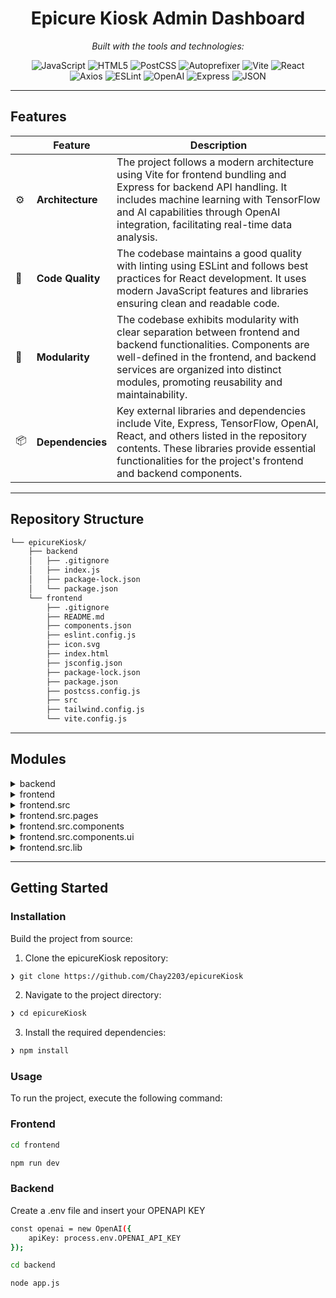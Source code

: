 
<p align="center">
    <h1 align="center">Epicure Kiosk Admin Dashboard</h1>
</p>

<p align="center">
		<em>Built with the tools and technologies:</em>
</p>
<p align="center">
	<img src="https://img.shields.io/badge/JavaScript-F7DF1E.svg?style=flat&logo=JavaScript&logoColor=black" alt="JavaScript">
	<img src="https://img.shields.io/badge/HTML5-E34F26.svg?style=flat&logo=HTML5&logoColor=white" alt="HTML5">
	<img src="https://img.shields.io/badge/PostCSS-DD3A0A.svg?style=flat&logo=PostCSS&logoColor=white" alt="PostCSS">
	<img src="https://img.shields.io/badge/Autoprefixer-DD3735.svg?style=flat&logo=Autoprefixer&logoColor=white" alt="Autoprefixer">
	<img src="https://img.shields.io/badge/Vite-646CFF.svg?style=flat&logo=Vite&logoColor=white" alt="Vite">
	<img src="https://img.shields.io/badge/React-61DAFB.svg?style=flat&logo=React&logoColor=black" alt="React">
	<br>
	<img src="https://img.shields.io/badge/Axios-5A29E4.svg?style=flat&logo=Axios&logoColor=white" alt="Axios">
	<img src="https://img.shields.io/badge/ESLint-4B32C3.svg?style=flat&logo=ESLint&logoColor=white" alt="ESLint">
	<img src="https://img.shields.io/badge/OpenAI-412991.svg?style=flat&logo=OpenAI&logoColor=white" alt="OpenAI">
	<img src="https://img.shields.io/badge/Express-000000.svg?style=flat&logo=Express&logoColor=white" alt="Express">
	<img src="https://img.shields.io/badge/JSON-000000.svg?style=flat&logo=JSON&logoColor=white" alt="JSON">
</p>

</details>
<hr>

##  Features

|    |   Feature         | Description |
|----|-------------------|---------------------------------------------------------------|
| ⚙️ | **Architecture**  | The project follows a modern architecture using Vite for frontend bundling and Express for backend API handling. It includes machine learning with TensorFlow and AI capabilities through OpenAI integration, facilitating real-time data analysis. |
| 🔩 | **Code Quality**  | The codebase maintains a good quality with linting using ESLint and follows best practices for React development. It uses modern JavaScript features and libraries ensuring clean and readable code. |
| 🧩 | **Modularity**    | The codebase exhibits modularity with clear separation between frontend and backend functionalities. Components are well-defined in the frontend, and backend services are organized into distinct modules, promoting reusability and maintainability. |
| 📦 | **Dependencies**  | Key external libraries and dependencies include Vite, Express, TensorFlow, OpenAI, React, and others listed in the repository contents. These libraries provide essential functionalities for the project's frontend and backend components. |

---

##  Repository Structure

```sh
└── epicureKiosk/
    ├── backend
    │   ├── .gitignore
    │   ├── index.js
    │   ├── package-lock.json
    │   └── package.json
    └── frontend
        ├── .gitignore
        ├── README.md
        ├── components.json
        ├── eslint.config.js
        ├── icon.svg
        ├── index.html
        ├── jsconfig.json
        ├── package-lock.json
        ├── package.json
        ├── postcss.config.js
        ├── src
        ├── tailwind.config.js
        └── vite.config.js
```

---

##  Modules

<details closed><summary>backend</summary>

| File | Summary |
| --- | --- |
| [package.json](https://github.com/Chay2203/epicureKiosk/blob/main/backend/package.json) | Manages backend dependencies for the EpicureKiosk project, ensuring functionality of key features like machine learning with TensorFlow, API handling with Express, and AI capabilities through OpenAI integration. |
| [index.js](https://github.com/Chay2203/epicureKiosk/blob/main/backend/index.js) | Enables AI-powered insights generation for machine and sales data. Implements OpenAI GPT-4 model via Express API for real-time analysis. |
| [package-lock.json](https://github.com/Chay2203/epicureKiosk/blob/main/backend/package-lock.json) | Code File SummaryThe code file `index.js` in the `backend` directory of the repository `epicureKiosk` serves as the entry point for the backend functionality of the Epicure Kiosk project. It handles the core logic and functionalities of the backend system, facilitating communication with the frontend components to enable seamless user interaction through the kiosk interface. By orchestrating data processing, business logic, and API integrations, this file plays a pivotal role in delivering a robust and efficient backend architecture for the Epicure Kiosk project. |

</details>

<details closed><summary>frontend</summary>

| File | Summary |
| --- | --- |
| [jsconfig.json](https://github.com/Chay2203/epicureKiosk/blob/main/frontend/jsconfig.json) | Enables path aliases for cleaner imports in the frontend codebase. Establishes base URL and maps @/ to the./src/ directory. Enhances code readability and maintainability by simplifying module imports. |
| [components.json](https://github.com/Chay2203/epicureKiosk/blob/main/frontend/components.json) | Defines component configuration, sets styles & aliases for the frontend. Integrates Tailwind CSS, enabling color customization & CSS variables. Links component paths using aliases for easier referencing across the repository. |
| [index.html](https://github.com/Chay2203/epicureKiosk/blob/main/frontend/index.html) | Defines the frontends HTML structure, setting up the viewport, icon, title, and script reference for the Epicure Admin Panel app. |
| [postcss.config.js](https://github.com/Chay2203/epicureKiosk/blob/main/frontend/postcss.config.js) | Configures PostCSS with TailwindCSS and Autoprefixer plugins for styling in the frontend of the EpicureKiosk app. |
| [vite.config.js](https://github.com/Chay2203/epicureKiosk/blob/main/frontend/vite.config.js) | Optimizes Vite configuration for React apps by setting up aliases and plugins. Enhances development workflow and module resolution within the frontend architecture of the Epicure Kiosk project. |
| [package.json](https://github.com/Chay2203/epicureKiosk/blob/main/frontend/package.json) | Enables Vite development and build scripts, sets up linting, and integrates essential dependencies for the frontend of the food kiosk app in the EpicureKiosk repository. |
| [eslint.config.js](https://github.com/Chay2203/epicureKiosk/blob/main/frontend/eslint.config.js) | Defines ESLint configuration with modern JavaScript features, React rules, and plugins. Ensures code quality in frontend development, setting ECMAScript version, React version, and custom rules. Complements Epicure Kiosks frontend architecture. |
| [tailwind.config.js](https://github.com/Chay2203/epicureKiosk/blob/main/frontend/tailwind.config.js) | Defines Tailwind CSS theme with custom colors, animations, and keyframes for frontend styling in the EpicureKiosk app. Enables dark mode and applies configurable border radius. Integrates tailwindcss-animate plugin for animated effects. |
| [package-lock.json](https://github.com/Chay2203/epicureKiosk/blob/main/frontend/package-lock.json) | The code file in question, `index.js`, within the `backend` directory of the `epicureKiosk` repository, serves as the main entry point for the backend functionality of the Epicure Kiosk project. It orchestrates the core business logic and communication with the frontend to provide a seamless and efficient experience for users interacting with the kiosk application. This file plays a vital role in handling requests, processing data, and ensuring the smooth operation of the backend services that power the Epicure Kiosk system. |

</details>

<details closed><summary>frontend.src</summary>

| File | Summary |
| --- | --- |
| [App.jsx](https://github.com/Chay2203/epicureKiosk/blob/main/frontend/src/App.jsx) | Illustrates main UI logic by rendering the dashboard component. Facilitates user interaction and navigation within the frontend interface of the Epicure Kiosk application. |
| [App.css](https://github.com/Chay2203/epicureKiosk/blob/main/frontend/src/App.css) | Defines styling for the root element and logo in the frontend UI. Implements hover effects, animations, and media query for reduced motion. Enhances visual appeal and user experience within the Epicure Kiosk frontend application. |
| [index.css](https://github.com/Chay2203/epicureKiosk/blob/main/frontend/src/index.css) | The `index.css` file in the `frontend/src` directory of the Epicure Kiosk repository establishes the base styles and components using Tailwind CSS. This file plays a critical role in maintaining consistent styling and design across the frontend components of the application. |
| [mockData.js](https://github.com/Chay2203/epicureKiosk/blob/main/frontend/src/mockData.js) | The `mockData.js` file located in `frontend/src/` within the `epicureKiosk` repository provides mock sales data for the kiosk applications frontend. It includes information such as recipe ID, machine name, quantity sold, and date to simulate sales data. This data is essential for testing and development purposes, enabling the frontend components to interact realistically with sales data without relying on actual transactions. |
| [main.jsx](https://github.com/Chay2203/epicureKiosk/blob/main/frontend/src/main.jsx) | Enables rendering of the main application component with strict mode in a React environment to ensure best practices for performance and debugging, connected to the root element in the DOM. |

</details>

<details closed><summary>frontend.src.pages</summary>

| File | Summary |
| --- | --- |
| [DashBoard.jsx](https://github.com/Chay2203/epicureKiosk/blob/main/frontend/src/pages/DashBoard.jsx) | The DashBoard.jsx file in the frontend/src/pages directory of the Epicure Kiosk repository serves as the main dashboard interface for managing machines, recipes, and sales data. It provides a visual representation of machine statuses, detailed machine information, recipe management functionalities, and dispenser control. The dashboard integrates mock data for quick visualization and includes icons for various actions and indicators. This component encapsulates a comprehensive view of the kiosk system's operations and functionalities. |

</details>

<details closed><summary>frontend.src.components</summary>

| File | Summary |
| --- | --- |
| [RecipieManagement.jsx](https://github.com/Chay2203/epicureKiosk/blob/main/frontend/src/components/RecipieManagement.jsx) | The `RecipeManagement.jsx` file in the `frontend/src/components` directory of the EpicureKiosk repository focuses on facilitating recipe management within the kiosk application. It enables users to interact with a variety of UI components such as buttons, inputs, cards, tables, dialogs, labels, icons, and alert dialogs to efficiently manage recipes. This file plays a crucial role in enhancing the user experience by providing a seamless interface for creating, editing, and deleting recipes. |
| [DispenserManagement.jsx](https://github.com/Chay2203/epicureKiosk/blob/main/frontend/src/components/DispenserManagement.jsx) | This code file `DispenserManagement.jsx` in the `frontend/src/components` directory of the Epicure Kiosk repository focuses on client-side interactions for managing dispensers. It provides a user interface for viewing and editing dispenser information, including functionalities like adding, updating, and deleting dispenser data. The file leverages various UI components such as buttons, inputs, cards, tables, dialogs, labels, and icons to facilitate an intuitive dispenser management experience for users accessing the kiosk frontend. |
| [MachineDetails.jsx](https://github.com/Chay2203/epicureKiosk/blob/main/frontend/src/components/MachineDetails.jsx) | Displays detailed information about a machines status, name, and temperature using a card layout. Facilitates clear visualization and understanding of essential machine data in the frontend of the Epicure Kiosk application. |
| [MachineList.jsx](https://github.com/Chay2203/epicureKiosk/blob/main/frontend/src/components/MachineList.jsx) | Display machine information dynamically, allowing users to select machines. Shows machine name, status with color indicators, and temperature. Supports seamless navigation for interacting with machines in the Epicure Kiosk frontend. |

</details>

<details closed><summary>frontend.src.components.ui</summary>

| File | Summary |
| --- | --- |
| [label.jsx](https://github.com/Chay2203/epicureKiosk/blob/main/frontend/src/components/ui/label.jsx) | Defines a custom Label component for UI styling in React frontend codebase, enhancing accessibility and user experience. Styled using class-variance-authority for consistent appearance and behavior across the application. |
| [dialog.jsx](https://github.com/Chay2203/epicureKiosk/blob/main/frontend/src/components/ui/dialog.jsx) | The `dialog.jsx` file within the `frontend/src/components/ui` directory of the Epicure Kiosk repository is crucial for managing dialog components using Radix UI library within the frontend architecture. It handles the rendering and behavior of dialogs, including triggers, portals, close buttons, and overlays. This code promotes a seamless user experience by encapsulating dialog functionality and ensuring a user-friendly interaction flow within the application. |
| [alert-dialog.jsx](https://github.com/Chay2203/epicureKiosk/blob/main/frontend/src/components/ui/alert-dialog.jsx) | This code file, **alert-dialog.jsx**, within the **frontend/src/components/ui/** directory of the *epicureKiosk* repository, is responsible for managing an alert dialog component in the frontend section of the application. It utilizes the **@radix-ui/react-alert-dialog** library to create and control the functionality of alert dialogs. The main features include triggering the display of the alert dialog, rendering the portal for the dialog content, and overlaying elements for better user interaction. It ensures a seamless user experience when presenting important information or notifications to users within the Epicure Kiosk application. |
| [table.jsx](https://github.com/Chay2203/epicureKiosk/blob/main/frontend/src/components/ui/table.jsx) | Defines customizable React components for creating tables with header, body, footer, rows, cells, and captions. Encapsulates styling and behavior, enhancing frontend modularity in the EpicureKiosk project architecture. |
| [tabs.jsx](https://github.com/Chay2203/epicureKiosk/blob/main/frontend/src/components/ui/tabs.jsx) | Defines UI tabs components for React app using @radix-ui/react-tabs. Includes TabsList, TabsTrigger, TabsContent for seamless navigation and content display. Integrates various styles and functionalities to enhance user experience. |
| [input.jsx](https://github.com/Chay2203/epicureKiosk/blob/main/frontend/src/components/ui/input.jsx) | Enables dynamically-styled input component for EpicureKiosk frontend. Uses React for custom styling and reusable input fields. Integration with utility functions streamlines classnames and enhances user experience. |
| [separator.jsx](https://github.com/Chay2203/epicureKiosk/blob/main/frontend/src/components/ui/separator.jsx) | Implements custom Separator UI component, enhancing visual hierarchy and layout in the frontend. Integrates Radix UI library for flexible orientation, styling, and decorative functionality, supporting seamless user experience in the Epicure Kiosk application. |
| [skeleton.jsx](https://github.com/Chay2203/epicureKiosk/blob/main/frontend/src/components/ui/skeleton.jsx) | Generates a skeleton loading effect for UI components, enhancing user experience by simulating content loading during data retrieval in the Epicure Kiosk frontend architecture. |
| [switch.jsx](https://github.com/Chay2203/epicureKiosk/blob/main/frontend/src/components/ui/switch.jsx) | Implements a reusable Switch component using React for UI in the frontend src. Integrates with @radix-ui/react-switch primitives for enhanced accessibility and styling, enhancing the repositorys frontend architecture. |
| [checkbox.jsx](https://github.com/Chay2203/epicureKiosk/blob/main/frontend/src/components/ui/checkbox.jsx) | Defines a custom Checkbox UI component integrated with Radix UI library. Supports dynamic styling and accessibility features. Enhances the frontend by encapsulating checkbox functionalities into a reusable component. |
| [card.jsx](https://github.com/Chay2203/epicureKiosk/blob/main/frontend/src/components/ui/card.jsx) | Defines reusable UI card components with various sections for frontend React application, promoting code modularity and consistency. Enhances user experience by facilitating easy creation of aesthetically cohesive card elements while maintaining clean and scalable codebase architecture. |
| [alert.jsx](https://github.com/Chay2203/epicureKiosk/blob/main/frontend/src/components/ui/alert.jsx) | Defines alert component variants for different styles in React. Exports Alert, AlertTitle, and AlertDescription components for displaying alerts with customizable styling. This file enhances frontend UI components in the repository architecture. |
| [button.jsx](https://github.com/Chay2203/epicureKiosk/blob/main/frontend/src/components/ui/button.jsx) | Defines button variants and styling with class variance authority for consistent UI across components. Supports different button sizes and styles, enhancing frontend accessibility and user experience in the Epicure Kiosk application. |
| [accordion.jsx](https://github.com/Chay2203/epicureKiosk/blob/main/frontend/src/components/ui/accordion.jsx) | Enables customizable accordion components for interactive UI, integrating Radix UI for seamless user experience. Facilitates collapsible content sections with animated triggers and transitions. Discover smooth navigation and dynamic content display. |

</details>

<details closed><summary>frontend.src.lib</summary>

| File | Summary |
| --- | --- |
| [utils.js](https://github.com/Chay2203/epicureKiosk/blob/main/frontend/src/lib/utils.js) | Combines CSS class strings using Tailwind CSS utility classes, enhancing readability and maintainability in the frontend codebase. |

</details>

---

##  Getting Started

###  Installation

Build the project from source:

1. Clone the epicureKiosk repository:
```sh
❯ git clone https://github.com/Chay2203/epicureKiosk
```

2. Navigate to the project directory:
```sh
❯ cd epicureKiosk
```

3. Install the required dependencies:
```sh
❯ npm install
```

###  Usage

To run the project, execute the following command:

### Frontend


```sh
cd frontend
```
```sh
npm run dev
```

 
### Backend

Create a .env file and insert your OPENAPI KEY


```sh
const openai = new OpenAI({
    apiKey: process.env.OPENAI_API_KEY
});
```

```sh
cd backend
```
```sh
node app.js
```
